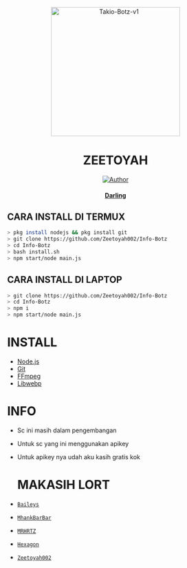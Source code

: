 
<div align="center">
<img src="https://telegra.ph/file/6edf2d0cab53049f4f1eb.jpg" alt="Takio-Botz-v1" width="300" />

# ZEETOYAH

>
>
>
</div>
<p align="center">
  <a href="https://github.com/Zeetoyah002"><img title="Author" src="https://img.shields.io/badge/Author-Zeetoyah002-red.svg?style=for-the-badge&logo=github" /></a>
  <h4 align="center">
  <a href="https://wa.me/6285755007597">Darling</a>
</h4>
</p>

## CARA INSTALL DI TERMUX
```bash
> pkg install nodejs && pkg install git
> git clone https://github.com/Zeetoyah002/Info-Botz
> cd Info-Botz
> bash install.sh
> npm start/node main.js
```
## CARA INSTALL DI LAPTOP
```bash
> git clone https://github.com/Zeetoyah002/Info-Botz
> cd Info-Botz
> npm i
> npm start/node main.js
```

# INSTALL
* [Node.js](https://nodejs.org/en/)
* [Git](https://git-scm.com/downloads)
* [FFmpeg](https://github.com/BtbN/FFmpeg-Builds/releases/download/autobuild-2020-12-08-13-03/ffmpeg-n4.3.1-26-gca55240b8c-win64-gpl-4.3.zip)
* [Libwebp](https://developers.google.com/speed/webp/download)

# INFO

* Sc ini masih dalam pengembangan
* Untuk sc yang ini menggunakan apikey
* Untuk apikey nya udah aku kasih gratis kok

  # MAKASIH LORT
* [`Baileys`](https://github.com/adiwajshing/Baileys)
* [`MhankBarBar`](https://github.com/MhankBarBar)
* [`MRHRTZ`](https://github.com/MRHRTZ)
* [`Hexagon`](https://github.com/Hexagonz/SELF-HX )
* [`Zeetoyah002`](https://github.com/Zeetoyah002/Takio-Botz2)
  
